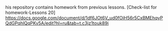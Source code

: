 his repository contains homework from previous lessons.
[Check-list for homework-Lessons 20]
https://docs.google.com/document/d/1df6JOt6V_ud0fOiH56r5CxBMEhqyPQdGPqhlQqPKv5A/edit?hl=ru&tab=t.c3jz1touk89i
